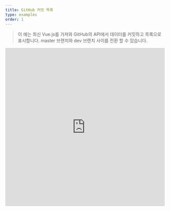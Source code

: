 ```yaml
---
title: GitHub 커밋 목록
type: examples
order: 1
---
```


> 이 예는 최신 Vue.js를 가져와 GitHub의 API에서 데이터를 커밋하고 목록으로 표시합니다. master 브랜치와 dev 브랜치 사이를 전환 할 수 있습니다.

<iframe width="100%" height="500" src="https://jsfiddle.net/yyx990803/c5g8xnar/embedded/result,html,js,css" allowfullscreen="allowfullscreen" frameborder="0"></iframe>
